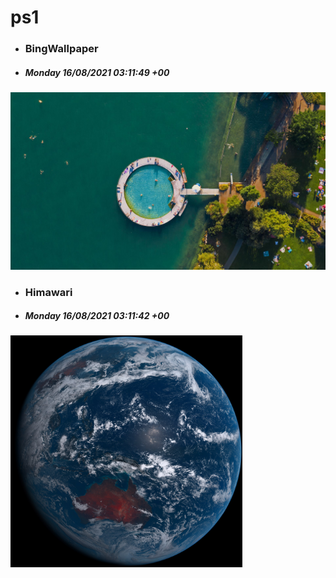 # ps1

- ### BingWallpaper
- ##### Monday 16/08/2021 03:11:49 +00
<img src="BingWallpaper/latest.jpg" width="700" height="auto" title="👉  BingWallpaper  👈">


- ### Himawari 
- ##### Monday 16/08/2021 03:11:42 +00
<img src="Himawari/latest.jpg" width="auto" height="371" title="👉  Himawari  👈">






